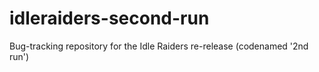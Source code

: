 # idleraiders-second-run
Bug-tracking repository for the Idle Raiders re-release (codenamed '2nd run')
